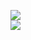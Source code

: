 [![](https://img.shields.io/badge/Made%20With-Github%20Spray-lightgrey.svg?style=for-the-badge&logo=github)](https://github.com/Annihil/github-spray#14153)  
[![](https://i.imgur.com/2DrTn0Z.gif)](https://github.com/Annihil/github-spray)